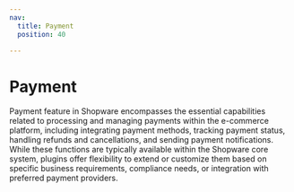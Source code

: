 ```yaml
---
nav:
  title: Payment
  position: 40

---
```


# Payment

Payment feature in Shopware encompasses the essential capabilities related to processing and managing payments within the e-commerce platform, including integrating payment methods, tracking payment status, handling refunds and cancellations, and sending payment notifications. While these functions are typically available within the Shopware core system, plugins offer flexibility to extend or customize them based on specific business requirements, compliance needs, or integration with preferred payment providers.
